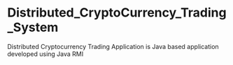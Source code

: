 # Distributed_CryptoCurrency_Trading_System
Distributed Cryptocurrency Trading Application is Java based application developed using Java RMI 
